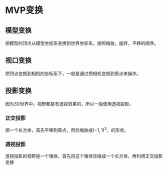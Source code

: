 # MVP变换
## 模型变换
把模型的顶点从模型坐标系变换到世界坐标系，按照缩放，旋转，平移的顺序。
## 视口变换
把顶点变换到相机的坐标系下，一般是通过把相机变换到原点来操作。
## 投影变换
因为3D世界中，视野都是有透视效果的，所以一般使用透视投影。
### 正交投影
把一个长方体，首先平移到原点，然后缩放成$(-1, 1)^3$，的形状。
### 透视投影
透视投影的视野是一个锥体，首先将这个锥体压缩成一个长方体，再利用正交投影变换